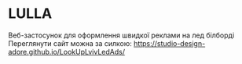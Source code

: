 # LULLA
Веб-застосунок для оформлення швидкої реклами на лед білборді
Переглянути сайт можна за силкою: https://studio-design-adore.github.io/LookUpLvivLedAds/
